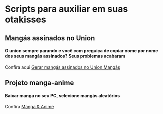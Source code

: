 # Scripts para auxiliar em suas otakisses

## Mangás assinados no Union
#### O union sempre parando e você com preguiça de copiar nome por nome dos seus mangás assinados? Seus problemas acabaram
Confira aqui [Gerar mangás assinados no Union Mangás](pega-assinaturas-union)


## Projeto manga-anime 
#### Baixar manga no seu PC, selecione mangás aleatórios
Confira [Manga & Anime](manga-anime)
